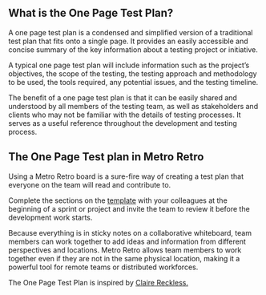 What is the One Page Test Plan?
-------------------------------

A one page test plan is a condensed and simplified version of a traditional test plan that fits onto a single page. It provides an easily accessible and concise summary of the key information about a testing project or initiative.

A typical one page test plan will include information such as the project’s objectives, the scope of the testing, the testing approach and methodology to be used, the tools required, any potential issues, and the testing timeline.

The benefit of a one page test plan is that it can be easily shared and understood by all members of the testing team, as well as stakeholders and clients who may not be familiar with the details of testing processes. It serves as a useful reference throughout the development and testing process.

The One Page Test plan in Metro Retro
-------------------------------------

Using a Metro Retro board is a sure-fire way of creating a test plan that everyone on the team will read and contribute to.

Complete the sections on the [template](https://metroretro.io/BO7K6DOCSUDH) with your colleagues at the beginning of a sprint or project and invite the team to review it before the development work starts.

Because everything is in sticky notes on a collaborative whiteboard, team members can work together to add ideas and information from different perspectives and locations. Metro Retro allows team members to work together even if they are not in the same physical location, making it a powerful tool for remote teams or distributed workforces.

The One Page Test Plan is inspired by [Claire Reckless.](https://www.ministryoftesting.com/dojo/lessons/the-one-page-test-plan)
